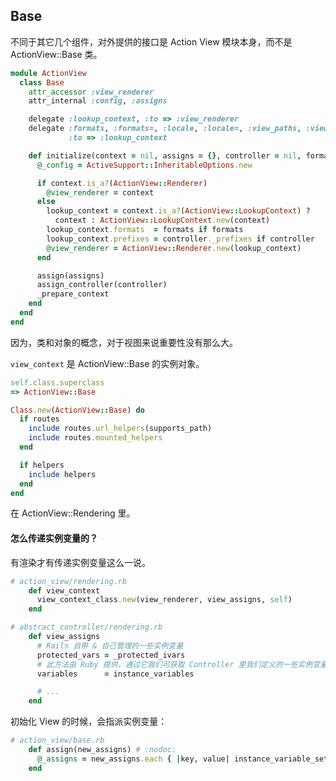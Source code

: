 ## Base

不同于其它几个组件，对外提供的接口是 Action View 模块本身，而不是 ActionView::Base 类。

```ruby
module ActionView
  class Base
    attr_accessor :view_renderer
    attr_internal :config, :assigns

    delegate :lookup_context, :to => :view_renderer
    delegate :formats, :formats=, :locale, :locale=, :view_paths, :view_paths=,
             :to => :lookup_context

    def initialize(context = nil, assigns = {}, controller = nil, formats = nil)
      @_config = ActiveSupport::InheritableOptions.new

      if context.is_a?(ActionView::Renderer)
        @view_renderer = context
      else
        lookup_context = context.is_a?(ActionView::LookupContext) ?
          context : ActionView::LookupContext.new(context)
        lookup_context.formats  = formats if formats
        lookup_context.prefixes = controller._prefixes if controller
        @view_renderer = ActionView::Renderer.new(lookup_context)
      end

      assign(assigns)
      assign_controller(controller)
      _prepare_context
    end
  end
end
```

因为，类和对象的概念，对于视图来说重要性没有那么大。

`view_context` 是 ActionView::Base 的实例对象。

```ruby
self.class.superclass
=> ActionView::Base
```

```ruby
Class.new(ActionView::Base) do
  if routes
    include routes.url_helpers(supports_path)
    include routes.mounted_helpers
  end

  if helpers
    include helpers
  end
end
```

在 ActionView::Rendering 里。

#### 怎么传递实例变量的？

有渲染才有传递实例变量这么一说。

```ruby
# action_view/rendering.rb
    def view_context
      view_context_class.new(view_renderer, view_assigns, self)
    end
```

```ruby
# abstract_controller/rendering.rb
    def view_assigns
      # Rails 自带 & 自己管理的一些实例变量
      protected_vars = _protected_ivars
      # 此方法由 Ruby 提供，通过它我们可获取 Controller 里我们定义的一些实例变量
      variables      = instance_variables

      # ...
    end
```

初始化 View 的时候，会指派实例变量：

```ruby
# action_view/base.rb
    def assign(new_assigns) # :nodoc:
      @_assigns = new_assigns.each { |key, value| instance_variable_set("@#{key}", value) }
    end
```

